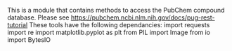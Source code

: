 This is a module that contains methods to access the PubChem compound database.
Please see https://pubchem.ncbi.nlm.nih.gov/docs/pug-rest-tutorial
These tools have the following dependancies:
import requests
import re
import matplotlib.pyplot as plt
from PIL import Image
from io import BytesIO
